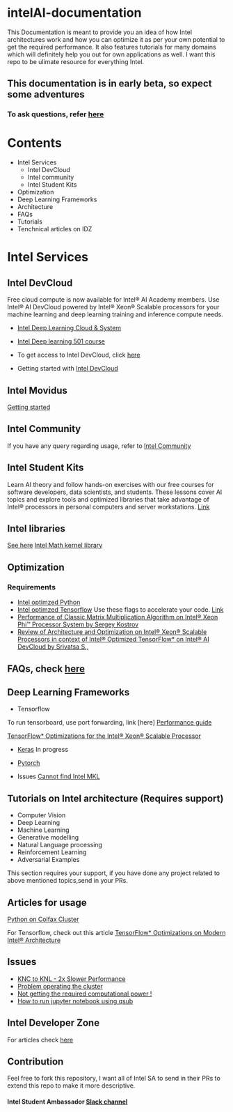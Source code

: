 # intelAI-documentation
This Documentation is meant to provide you an idea of how Intel architectures work and how you can optimize it as per your own potential to get the required performance. It also features tutorials for many domains which will definitely help you out for own applications as well. I want this repo to be ulimate resource for everything Intel. 

## This documentation is in early beta, so expect some adventures
### To ask questions, refer [here](https://communities.intel.com/community/tech/intel-ai-academy)

# Contents
- Intel Services
  - Intel DevCloud
  - Intel community
  - Intel Student Kits
- Optimization
- Deep Learning Frameworks
- Architecture
- FAQs
- Tutorials
- Tenchnical articles on IDZ

# Intel Services
 ## Intel DevCloud
Free cloud compute is now available for Intel® AI Academy members. Use Intel® AI DevCloud powered by Intel® Xeon® Scalable  processors for your machine learning and deep learning training and inference compute needs.
- [Intel Deep Learning Cloud & System](https://software.intel.com/en-us/articles/art-em-artistic-style-transfer-to-virtual-reality-final-update)
- [Intel Deep learning 501 course](https://software.intel.com/en-us/ai-academy/students/kits/deep-learning-501/week1)


- To get access to Intel DevCloud, click [here](https://software.intel.com/en-us/ai-academy/tools/devcloud)
- Getting started with [Intel DevCloud](https://software.intel.com/en-us/articles/getting-started-with-the-intel-nervana-ai-devcloud)

## Intel Movidus
[Getting started](https://developer.movidius.com/start)

 ## Intel Community
If you have any query regarding usage, refer to [Intel Community](https://communities.intel.com/community/tech/intel-ai-academy)

 ## Intel Student Kits
Learn AI theory and follow hands-on exercises with our free courses for software developers, data scientists, and students. These lessons cover AI topics and explore tools and optimized libraries that take advantage of Intel® processors in personal computers and server workstations. [Link](https://software.intel.com/en-us/ai-academy/students/kits)

## Intel libraries
[See here](https://software.intel.com/en-us/ai-academy/tools)
[Intel Math kernel library](https://software.intel.com/en-us/mkl)

## Optimization
 ### Requirements
- [Intel optimzed Python](https://software.intel.com/en-us/distribution-for-python)
- [Intel optimzed Tensorflow](https://software.intel.com/en-us/articles/intel-optimized-tensorflow-installation-guide)
Use these flags to accelerate your code. [Link](https://github.com/prajjwal1/intelAI-documentation/blob/master/opt_flags)
- [Performance of Classic Matrix Multiplication Algorithm on Intel® Xeon Phi™ Processor System by Sergey Kostrov](https://software.intel.com/en-us/articles/performance-of-classic-matrix-multiplication-algorithm-on-intel-xeon-phi-processor-system)
-  [Review of Architecture and Optimization on Intel® Xeon® Scalable Processors in context of Intel® Optimized TensorFlow* on Intel® AI DevCloud by Srivatsa S.,](https://software.intel.com/en-us/articles/review-of-architecture-and-optimization-on-intel-xeon-scalable-processors-in-context-of)
 
 
## FAQs, check [here](https://github.com/prajjwal1/intelAI-documentation/blob/master/FAQs.md)

## Deep Learning Frameworks
  - Tensorflow
  
  To run tensorboard, use port forwarding, link [here]
  [Performance guide](https://www.tensorflow.org/performance/performance_guide)
  
  [TensorFlow* Optimizations for the Intel® Xeon® Scalable Processor](https://ai.intel.com/tensorflow-optimizations-intel-xeon-scalable-processor/)
  
 - [Keras](keras.io)
   In progress
   
 -  [Pytorch](pytorch.org)
   - Issues
   [Cannot find Intel MKL](https://github.com/pytorch/pytorch/issues/1505)
   
## Tutorials on Intel architecture (Requires support)
  - Computer Vision
  - Deep Learning
  - Machine Learning
  - Generative modelling
  - Natural Language processing
  - Reinforcement Learning
  - Adversarial Examples
  
  This section requires your support, if you have done any project related to above mentioned topics,send in your PRs. 
  
## Articles for usage
[Python on Colfax Cluster](https://www.kaggle.com/kambarakun/how-to-start-with-python-on-colfax-cluster)

For Tensorflow, check out this article [TensorFlow* Optimizations on Modern Intel® Architecture](https://software.intel.com/en-us/articles/tensorflow-optimizations-on-modern-intel-architecture)

## Issues
- [KNC to KNL - 2x Slower Performance](https://software.intel.com/en-us/forums/intel-many-integrated-core/topic/714969)
- [Problem operating the cluster](https://software.intel.com/en-us/forums/intel-nervana-ai-academy/topic/742866)
- [Not getting the required computational power !](https://software.intel.com/en-us/forums/intel-nervana-ai-academy/topic/745718)
- [How to run jupyter notebook using qsub](https://colfaxresearch.com/discussion/topic/connecting-jupyter-notebook-on-compute-node/)

## Intel Developer Zone
For articles check [here](https://github.com/prajjwal1/intelAI-documentation/tree/master)


## Contribution
Feel free to fork this repository, I want all of Intel SA to send in their PRs to extend this repo to make it more descriptive.

#### Intel Student Ambassador [Slack channel](https://intelstudentamb.slack.com/)

